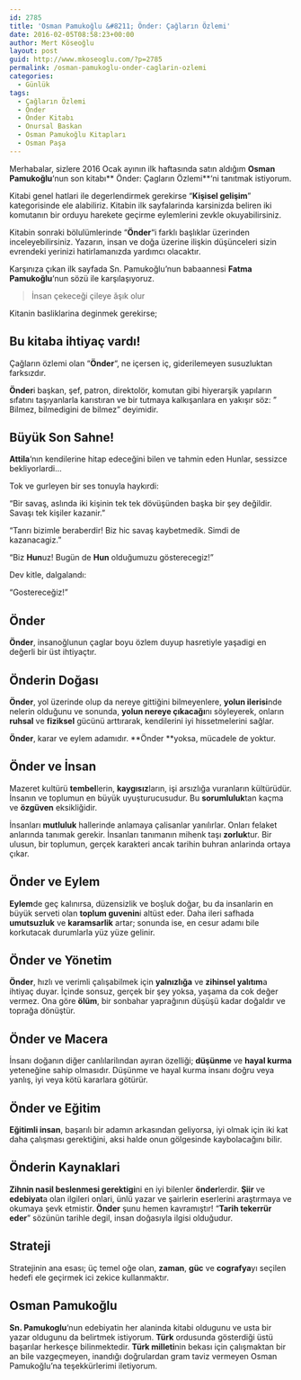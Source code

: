 ```yaml
---
id: 2785
title: 'Osman Pamukoğlu &#8211; Önder: Çağların Özlemi'
date: 2016-02-05T08:58:23+00:00
author: Mert Köseoğlu
layout: post
guid: http://www.mkoseoglu.com/?p=2785
permalink: /osman-pamukoglu-onder-caglarin-ozlemi
categories:
  - Günlük
tags:
  - Çağların Özlemi
  - Önder
  - Önder Kitabı
  - Onursal Baskan
  - Osman Pamukoğlu Kitapları
  - Osman Paşa
---
```

Merhabalar, sizlere 2016 Ocak ayının ilk haftasında satın aldığım **Osman Pamukoğlu**&#8216;nun son kitabı** Önder: Çagların Özlemi**&#8216;ni tanıtmak istiyorum.

Kitabi genel hatlari ile degerlendirmek gerekirse &#8220;**Kişisel gelişim**&#8221; kategorisinde ele alabiliriz. Kitabin ilk sayfalarinda karsinizda beliren iki komutanın bir orduyu harekete geçirme eylemlerini zevkle okuyabilirsiniz.

Kitabin sonraki bölulümlerinde &#8220;**Önder**&#8220;i farklı başlıklar üzerinden inceleyebilirsiniz. Yazarın, insan ve doğa üzerine ilişkin düşünceleri sizin evrendeki yerinizi hatirlamanızda yardımcı olacaktır.

Karşınıza çıkan ilk sayfada Sn. Pamukoğlu&#8217;nun babaannesi **Fatma Pamukoğlu**&#8216;nun sözü ile karşılaşıyoruz.

> İnsan çekeceği çileye ăşık olur

Kitanin basliklarina deginmek gerekirse;

## Bu kitaba ihtiyaç vardı!

Çağların özlemi olan &#8220;**Önder**&#8220;, ne içersen iç, giderilemeyen susuzluktan farksızdır.
  
**Önder**i başkan, şef, patron, direktolör, komutan gibi hiyerarşik yapıların sıfatını taşıyanlarla karıstıran ve bir tutmaya kalkışanlara en yakışır söz: &#8221; Bilmez, bilmedigini de bilmez&#8221; deyimidir.

## Büyük Son Sahne!

**Attila**&#8216;nın kendilerine hitap edeceğini bilen ve tahmin eden Hunlar, sessizce bekliyorlardi&#8230;

Tok ve gurleyen bir ses tonuyla haykırdi:
  
&#8220;Bir savaş, aslında iki kişinin tek tek dövüşünden başka bir şey değildir. Savaşı tek kişiler kazanir.&#8221;

&#8220;Tanrı bizimle beraberdir! Biz hic savaş kaybetmedik. Simdi de kazanacagiz.&#8221;

&#8220;Biz **Hun**uz! Bugün de **Hun** olduğumuzu gösterecegiz!&#8221;

Dev kitle, dalgalandı:
  
&#8220;Gostereceğiz!&#8221;

## Önder

**Önder**, insanoğlunun çaglar boyu özlem duyup hasretiyle yaşadigi en değerli bir üst ihtiyaçtır.

## Önderin Doğası

**Önder**, yol üzerinde olup da nereye gittiğini bilmeyenlere, **yolun ilerisi**nde nelerin olduğunu ve sonunda, **yolun nereye çıkacağı**nı söyleyerek, onların **ruhsal** ve **fiziksel** gücünü arttırarak, kendilerini iyi hissetmelerini sağlar.

**Önder**, karar ve eylem adamıdır. **Önder **yoksa, mücadele de yoktur.

## Önder ve İnsan

Mazeret kultürü **tembel**lerin, **kaygısız**ların, işi arsızlığa vuranların kültürüdür. İnsanın ve toplumun en büyük uyuşturucusudur. Bu **sorumluluk**tan kaçma ve **özgüven** eksikliğidir.

İnsanları **mutluluk** hallerinde anlamaya çalisanlar yanılırlar. Onları felaket anlarında tanımak gerekir. İnsanları tanımanın mihenk taşı **zorluk**tur. Bir ulusun, bir toplumun, gerçek karakteri ancak tarihin buhran anlarinda ortaya çıkar.

## Önder ve Eylem

**Eylem**de geç kalınırsa, düzensizlik ve boşluk doğar, bu da insanlarin en büyük serveti olan **toplum guvenin**i altüst eder. Daha ileri safhada **umutsuzluk** ve **karamsarlik** artar; sonunda ise, en cesur adamı bile korkutacak durumlarla yüz yüze gelinir.

## Önder ve Yönetim

**Önder**, hızlı ve verimli çalışabilmek için **yalnızlığa** ve **zihinsel yalıtım**a ihtiyaç duyar. İçinde sonsuz, gerçek bir şey yoksa, yaşama da cok değer vermez. Ona göre **ölüm**, bir sonbahar yaprağının düşüşü kadar doğaldır ve toprağa dönüştür.

## Önder ve Macera

İnsanı doğanın diğer canlılarilından ayıran özelliği; **düşünme** ve **hayal kurma** yeteneğine sahip olmasıdır. Düşünme ve hayal kurma insanı doğru veya yanlış, iyi veya kötü kararlara götürür.

## Önder ve Eğitim

**Eğitimli insan**, başarılı bir adamın arkasından geliyorsa, iyi olmak için iki kat daha çalışması gerektiğini, aksi halde onun gölgesinde kaybolacağını bilir.

## Önderin Kaynaklari

**Zihnin nasil beslenmesi gerektigi**ni en iyi bilenler **önder**lerdir. **Şiir** ve **edebiyat**a olan ilgileri onlari, ünlü yazar ve şairlerin eserlerini araştırmaya ve okumaya şevk etmistir. **Önder** şunu hemen kavramıştır! &#8220;**Tarih tekerrür eder**&#8221; sözünün tarihle degil, insan doğasıyla ilgisi olduğudur.

## Strateji

Stratejinin ana esası; üç temel oğe olan, **zaman**, **güc** ve **cografya**yı seçilen hedefi ele geçirmek ici zekice kullanmaktır.

## Osman Pamukoğlu

**Sn. Pamukoglu**&#8216;nun edebiyatin her alaninda kitabi oldugunu ve usta bir yazar oldugunu da belirtmek istiyorum. **Türk** ordusunda gösterdiği üstü  başarılar herkesçe bilinmektedir. **Türk milleti**nin bekası için çalışmaktan bir an bile vazgeçmeyen, inandığı doğrulardan gram taviz vermeyen Osman Pamukoğlu&#8217;na teşekkürlerimi iletiyorum.

&nbsp;